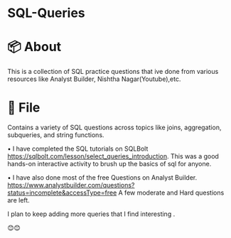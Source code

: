 # SQL-Queries


# 📦 About
This is a collection of SQL practice questions that ive done from various resources like Analyst Builder, Nishtha Nagar(Youtube),etc.  

# 📁 File  
Contains a variety of SQL questions across topics like joins, aggregation, subqueries, and string functions.   



• I have completed the SQL tutorials on SQLBolt https://sqlbolt.com/lesson/select_queries_introduction.
  This was a good hands-on interactive activity to brush up the basics of sql for anyone.   
    
• I have also done most of the free  Questions on Analyst Builder. https://www.analystbuilder.com/questions?status=incomplete&accessType=free
  A few moderate and Hard questions are left.   
 
I plan to keep adding more queries that I find interesting .  


😊😊  
